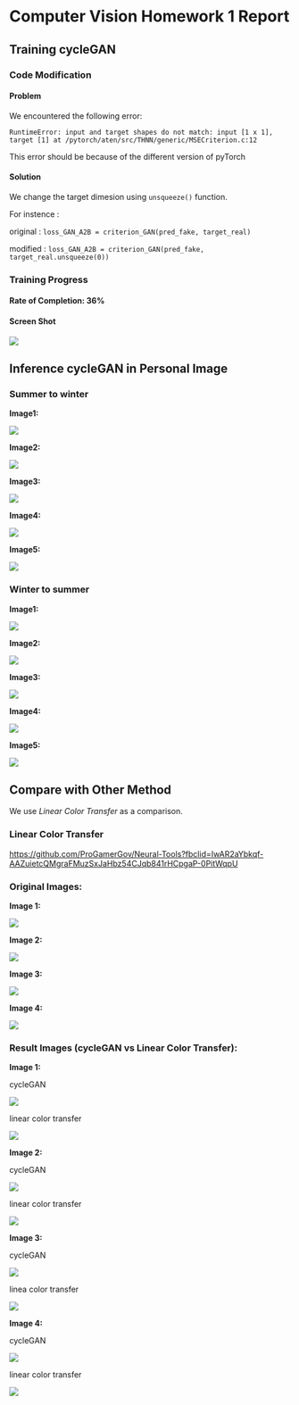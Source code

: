 # Computer Vision Homework 1 Report
## Training cycleGAN
### Code Modification
#### Problem
We encountered the following error:

`RuntimeError: input and target shapes do not match: input [1 x 1], target [1] at /pytorch/aten/src/THNN/generic/MSECriterion.c:12`

This error should be because of the different version of pyTorch
#### Solution
We change the target dimesion using `unsqueeze()` function.

For instence : 

original : 
`loss_GAN_A2B = criterion_GAN(pred_fake, target_real)`

modified : 
`loss_GAN_A2B = criterion_GAN(pred_fake, target_real.unsqueeze(0))`

### Training Progress
#### Rate of Completion: 36%
#### Screen Shot
![](https://i.imgur.com/F8MjvCe.png)


## Inference cycleGAN in Personal Image
### Summer to winter
**Image1:**

![](https://i.imgur.com/2pChSaD.png)

**Image2:**

![](https://i.imgur.com/fnyF3jL.png)

**Image3:**

![](https://i.imgur.com/jgJTBdY.png)

**Image4:**

![](https://i.imgur.com/udtP6CN.png)

**Image5:**

![](https://i.imgur.com/hwlIwxS.png)

### Winter to summer
**Image1:**

![](https://i.imgur.com/KSfFxmQ.png)

**Image2:**

![](https://i.imgur.com/3OK3JHa.png)

**Image3:**

![](https://i.imgur.com/8Uin4jL.png)

**Image4:**

![](https://i.imgur.com/s4Nq2uX.png)

**Image5:**

![](https://i.imgur.com/rcNfHCu.png)


## Compare with Other Method
We use *Linear Color Transfer* as a comparison.

### Linear Color Transfer
https://github.com/ProGamerGov/Neural-Tools?fbclid=IwAR2aYbkqf-AAZuietcQMgraFMuzSxJaHbz54CJqb841rHCpgaP-0PitWqpU

### Original Images:
**Image 1:**

![](https://i.imgur.com/nIzljSE.jpg)

**Image 2:**

![](https://i.imgur.com/4EQgvtk.jpg)

**Image 3:**

![](https://i.imgur.com/0Y9L1lx.jpg)

**Image 4:**

![](https://i.imgur.com/cfNZ7x6.jpg)

### Result Images (cycleGAN vs Linear Color Transfer):
**Image 1:**

cycleGAN

![](https://i.imgur.com/dA6v9pk.png)

linear color transfer

![](https://i.imgur.com/7OefFkB.png)

**Image 2:**

cycleGAN

![](https://i.imgur.com/itCdb6R.png)

linear color transfer

![](https://i.imgur.com/Uu2sZc3.png)

**Image 3:**

cycleGAN

![](https://i.imgur.com/F5EWyzN.png)

linea color transfer

![](https://i.imgur.com/2tqwF5s.png)

**Image 4:**

cycleGAN

![](https://i.imgur.com/TcYB87C.png)

linear color transfer

![](https://i.imgur.com/Dwf6Z7U.png)